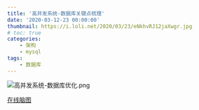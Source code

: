 ```yaml
---
title: '高并发系统-数据库关键点梳理'
date: '2020-03-12-23 00:00:00'
thumbnail: https://i.loli.net/2020/03/23/eNkhvRJ12jaXwgr.jpg
# toc: true
categories:
    - 架构
    - mysql
tags:
    - 数据库
---
```

![高并发系统-数据库优化.png](https://i.loli.net/2020/03/23/3S2kfZLrGb84qTs.png)

[在线脑图](https://app.gitmind.cn/doc/5af294364)

